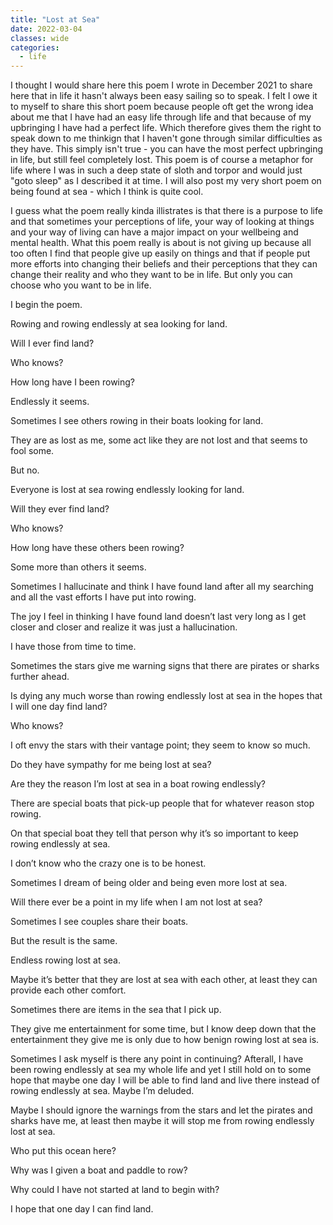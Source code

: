 ```yaml
---
title: "Lost at Sea"
date: 2022-03-04
classes: wide
categories:
  - life
---
```


I thought I would share here this poem I wrote in December 2021 to share here that in life it hasn't always been easy sailing so to speak. I felt I owe it to myself to share this short poem because people oft get the wrong idea about me that I have had an easy life through life and that because of my upbringing I have had a perfect life. Which therefore gives them the right to speak down to me thinkign that I haven't gone through similar difficulties as they have. This simply isn't true - you can have the most perfect upbringing in life, but still feel completely lost. This poem is of course a metaphor for life where I was in such a deep state of sloth and torpor and would just "goto sleep" as I described it at time. I will also post my very short poem on being found at sea - which I think is quite cool. 

I guess what the poem really kinda illistrates is that there is a purpose to life and that sometimes your perceptions of life, your way of looking at things and your way of living can have a major impact on your wellbeing and mental health. What this poem really is about is not giving up because all too often I find that people give up easily on things and that if people put more efforts into changing their beliefs and their perceptions that they can change their reality and who they want to be in life. But only you can choose who you want to be in life.

I begin the poem.

Rowing and rowing endlessly at sea looking for land.

Will I ever find land?

Who knows?

How long have I been rowing?

Endlessly it seems.

Sometimes I see others rowing in their boats looking for land.

They are as lost as me, some act like they are not lost and that seems to fool some.

But no.

Everyone is lost at sea rowing endlessly looking for land.

Will they ever find land?

Who knows?

How long have these others been rowing?

Some more than others it seems.

Sometimes I hallucinate and think I have found land after all my searching and all the vast efforts I have put into rowing.

The joy I feel in thinking I have found land doesn’t last very long as I get closer and closer and realize it was just a hallucination. 

I have those from time to time.

Sometimes the stars give me warning signs that there are pirates or sharks further ahead.

Is dying any much worse than rowing endlessly lost at sea in the hopes that I will one day find land?

Who knows?

I oft envy the stars with their vantage point; they seem to know so much. 

Do they have sympathy for me being lost at sea? 

Are they the reason I’m lost at sea in a boat rowing endlessly?

There are special boats that pick-up people that for whatever reason stop rowing.

On that special boat they tell that person why it’s so important to keep rowing endlessly at sea.

I don’t know who the crazy one is to be honest.

Sometimes I dream of being older and being even more lost at sea. 

Will there ever be a point in my life when I am not lost at sea?

Sometimes I see couples share their boats.

But the result is the same.

Endless rowing lost at sea.

Maybe it’s better that they are lost at sea with each other, at least they can provide each other comfort. 

Sometimes there are items in the sea that I pick up.

They give me entertainment for some time, but I know deep down that the entertainment they give me is only due to how benign rowing lost at sea is. 

Sometimes I ask myself is there any point in continuing? Afterall, I have been rowing endlessly at sea my whole life and yet I still hold on to some hope that maybe one day I will be able to find land and live there instead of rowing endlessly at sea. Maybe I’m deluded. 

Maybe I should ignore the warnings from the stars and let the pirates and sharks have me, at least then maybe it will stop me from rowing endlessly lost at sea.

Who put this ocean here? 

Why was I given a boat and paddle to row?

Why could I have not started at land to begin with?

I hope that one day I can find land. 

